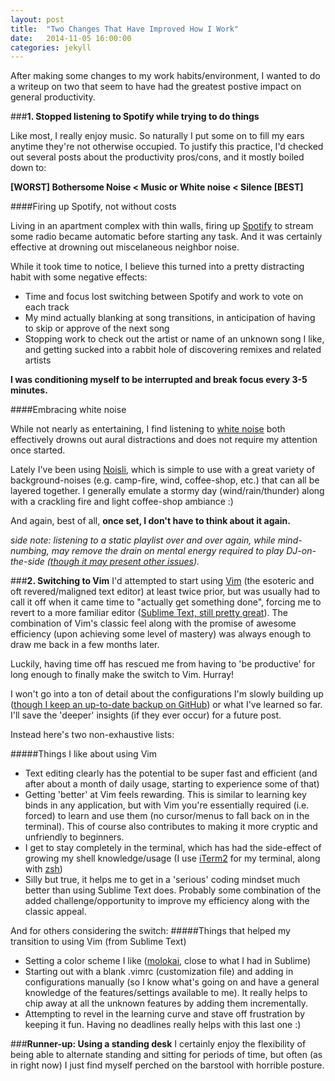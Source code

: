 ```yaml
---
layout: post
title:  "Two Changes That Have Improved How I Work"
date:   2014-11-05 16:00:00
categories: jekyll 
---
```


After making some changes to my work habits/environment, I wanted to do a writeup on two that seem to have had the greatest postive impact on general productivity.  

###**1. Stopped listening to Spotify while trying to do things**


Like most, I really enjoy music. So naturally I put some on to fill my ears anytime they're not otherwise occupied.  To justify this practice, I'd checked out several posts about the productivity pros/cons, and it mostly boiled down to:

**[WORST]  Bothersome Noise <  Music or White noise < Silence [BEST]**

####Firing up Spotify, not without costs

Living in an apartment complex with thin walls, firing up [Spotify](https://www.spotify.com/us/) to stream some radio became automatic before starting any task. And it was certainly effective at drowning out miscelaneous neighbor noise.

While it took time to notice, I believe this turned into a pretty distracting habit with some negative effects:

* Time and focus lost switching between Spotify and work to vote on each track
* My mind actually blanking at song transitions, in anticipation of having to skip or approve of the next song
* Stopping work to check out the artist or name of an unknown song I like, and getting sucked into a rabbit hole of discovering remixes and related artists

**I was conditioning myself to be interrupted and break focus every 3-5 minutes.**

####Embracing white noise

While not nearly as entertaining, I find listening to [white noise](http://en.wikipedia.org/wiki/White_noise) both effectively drowns out aural distractions and does not require my attention once started.

Lately I've been using [Noisli](http://www.noisli.com/), which is simple to use with a great variety of background-noises (e.g. camp-fire, wind, coffee-shop, etc.) that can all be layered together.  I generally emulate a stormy day (wind/rain/thunder) along with a crackling fire and light coffee-shop ambiance :) 

And again, best of all, **once set, I don't have to think about it again.**

*side note: listening to a static playlist over and over again, while mind-numbing, may remove the drain on mental energy required to play DJ-on-the-side ([though it may present other issues](http://blog.codinghorror.com/music-to-not-code-by/)).*

###**2.  Switching to Vim**
I'd attempted to start using [Vim](http://www.vim.org/) (the esoteric and oft revered/maligned text editor) at least twice prior, but was usually had to call it off when it came time to "actually get something done", forcing me to revert to a more familiar editor ([Sublime Text, still pretty great](http://www.sublimetext.com/)).  The combination of Vim's classic feel along with the promise of awesome efficiency (upon achieving some level of mastery) was always enough to draw me back in a few months later.

Luckily, having time off has rescued me from having to 'be productive' for long enough to finally make the switch to Vim.  Hurray!

I won't go into a ton of detail about the configurations I'm slowly building up ([though I keep an up-to-date backup on GitHub](https://github.com/mbech/.vim)) or what I've learned so far.  I'll save the 'deeper' insights (if they ever occur) for a future post.  

Instead here's two non-exhaustive lists:

#####Things I like about using Vim
* Text editing clearly has the potential to be super fast and efficient (and after about a month of daily usage, starting to experience some of that)
* Getting 'better' at Vim feels rewarding.  This is similar to learning key binds in any application, but with Vim you're essentially required (i.e. forced) to learn and use them (no cursor/menus to fall back on in the terminal).  This of course also contributes to making it more cryptic and unfriendly to beginners.
* I get to stay completely in the terminal, which has had the side-effect of growing my shell knowledge/usage (I use [iTerm2](http://iterm2.com/) for my terminal, along with [zsh](http://www.zsh.org/))
* Silly but true, it helps me to get in a 'serious' coding mindset much better than using Sublime Text does.  Probably some combination of the added challenge/opportunity to improve my efficiency along with the classic appeal.


And for others considering the switch:
#####Things that helped my transition to using Vim (from Sublime Text)
* Setting a color scheme I like ([molokai](https://github.com/tomasr/molokai), close to what I had in Sublime)
* Starting out with a blank .vimrc (customization file) and adding in configurations manually (so I know what's going on and have a general knowledge of the features/settings available to me).  It really helps to chip away at all the unknown features by adding them incrementally.
* Attempting to revel in the learning curve and stave off frustration by keeping it fun.  Having no deadlines really helps with this last one :)

###**Runner-up: Using a standing desk**
I certainly enjoy the flexibility of being able to alternate standing and sitting for periods of time, but often (as in right now) I just find myself perched on the barstool with horrible posture.


